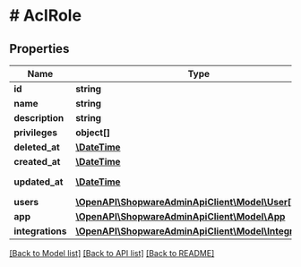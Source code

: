 # # AclRole

## Properties

Name | Type | Description | Notes
------------ | ------------- | ------------- | -------------
**id** | **string** |  | [optional]
**name** | **string** |  |
**description** | **string** |  | [optional]
**privileges** | **object[]** |  |
**deleted_at** | [**\DateTime**](\DateTime.md) |  | [optional]
**created_at** | [**\DateTime**](\DateTime.md) |  | [readonly]
**updated_at** | [**\DateTime**](\DateTime.md) |  | [optional] [readonly]
**users** | [**\OpenAPI\ShopwareAdminApiClient\Model\User[]**](User.md) |  | [optional]
**app** | [**\OpenAPI\ShopwareAdminApiClient\Model\App**](App.md) |  | [optional]
**integrations** | [**\OpenAPI\ShopwareAdminApiClient\Model\Integration[]**](Integration.md) |  | [optional]

[[Back to Model list]](../../README.md#models) [[Back to API list]](../../README.md#endpoints) [[Back to README]](../../README.md)
